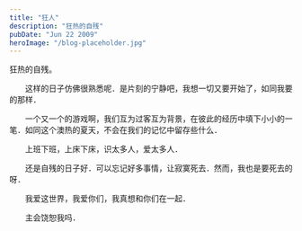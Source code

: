```yaml
---
title: "狂人"
description: "狂热的自残"
pubDate: "Jun 22 2009"
heroImage: "/blog-placeholder.jpg"
---
```

狂热的自残。

　　这样的日子仿佛很熟悉呢．是片刻的宁静吧，我想一切又要开始了，如同我要的那样．

　　一个又一个的游戏啊，我们互为过客互为背景，在彼此的经历中填下小小的一笔．如同这个澳热的夏天，不会在我们的记忆中留存些什么．

　　上班下班，上床下床，识太多人，爱太多人．

　　还是自残的日子好．可以忘记好多事情，让寂寞死去．然而，我也是要死去的呀．

　　我爱这世界，我爱你们，我真想和你们在一起．

　　主会饶恕我吗．
